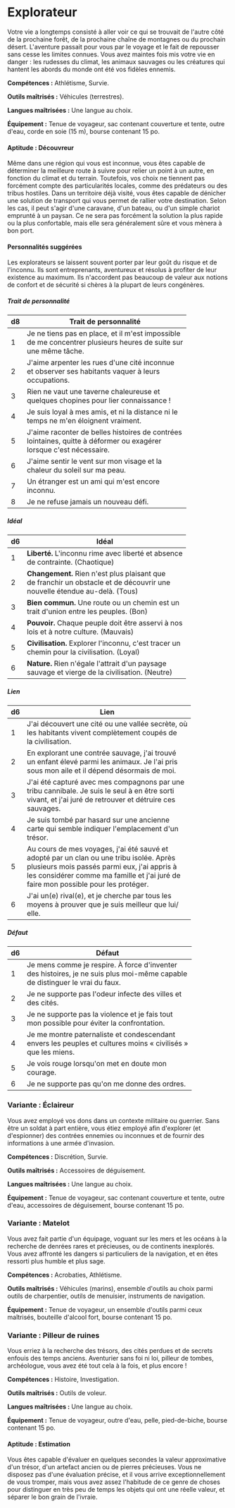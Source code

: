 
<Items>

# <Name>Explorateur</Name>

Votre vie a longtemps consisté à aller voir ce qui se trouvait de l'autre côté de la prochaine forêt, de la prochaine chaîne de montagnes ou du prochain désert. L'aventure passait pour vous par le voyage et le fait de repousser sans cesse les limites connues. Vous avez maintes fois mis votre vie en danger : les rudesses du climat, les animaux sauvages ou les créatures qui hantent les abords du monde ont été vos fidèles ennemis.

**Compétences :** Athlétisme, Survie.

**Outils maîtrisés :** Véhicules (terrestres).

**Langues maîtrisées :** Une langue au choix.

**Équipement :** Tenue de voyageur, sac contenant couverture et tente, outre d'eau, corde en soie (15 m), bourse contenant 15 po.

<Generic>

#### <Name>Aptitude : Découvreur</Name>

Même dans une région qui vous est inconnue, vous êtes capable de déterminer la meilleure route à suivre pour relier un point à un autre, en fonction du climat et du terrain. Toutefois, vos choix ne tiennent pas forcément compte des particularités locales, comme des prédateurs ou des tribus hostiles. Dans un territoire déjà visité, vous êtes capable de dénicher une solution de transport qui vous permet de rallier votre destination. Selon les cas, il peut s'agir d'une caravane, d'un bateau, ou d'un simple chariot emprunté à un paysan. Ce ne sera pas forcément la solution la plus rapide ou la plus confortable, mais elle sera généralement sûre et vous mènera à bon port.

</Generic>

<Items>

#### <Name>Personnalités suggérées</Name>

Les explorateurs se laissent souvent porter par leur goût du risque et de l'inconnu. Ils sont entreprenants, aventureux et résolus à profiter de leur existence au maximum. Ils n'accordent pas beaucoup de valeur aux notions de confort et de sécurité si chères à la plupart de leurs congénères.

<Generic>

##### <Name>Trait de personnalité</Name>

|d8|Trait de personnalité|
|---|---|
|1|Je ne tiens pas en place, et il m'est impossible<br>de me concentrer plusieurs heures de suite sur<br>une même tâche.|
|2|J'aime arpenter les rues d'une cité inconnue<br>et observer ses habitants vaquer à leurs<br>occupations.|
|3|Rien ne vaut une taverne chaleureuse et<br>quelques chopines pour lier connaissance !|
|4|Je suis loyal à mes amis, et ni la distance ni le<br>temps ne m'en éloignent vraiment.|
|5|J'aime raconter de belles histoires de contrées<br>lointaines, quitte à déformer ou exagérer<br>lorsque c'est nécessaire.|
|6|J'aime sentir le vent sur mon visage et la<br>chaleur du soleil sur ma peau.|
|7|Un étranger est un ami qui m'est encore<br>inconnu.|
|8|Je ne refuse jamais un nouveau défi.|

</Generic>

<Generic>

##### <Name>Idéal</Name>

|d6|Idéal|
|---|---|
|1|**Liberté.** L'inconnu rime avec liberté et absence<br>de contrainte. (Chaotique)|
|2|**Changement.** Rien n'est plus plaisant que<br>de franchir un obstacle et de découvrir une<br>nouvelle étendue au-delà. (Tous)|
|3|**Bien commun.** Une route ou un chemin est un<br>trait d'union entre les peuples. (Bon)|
|4|**Pouvoir.** Chaque peuple doit être asservi à nos<br>lois et à notre culture. (Mauvais)|
|5|**Civilisation.** Explorer l'inconnu, c'est tracer un<br>chemin pour la civilisation. (Loyal)|
|6|**Nature.** Rien n'égale l'attrait d'un paysage<br>sauvage et vierge de la civilisation. (Neutre)|

</Generic>

<Generic>

##### <Name>Lien</Name>

|d6|Lien|
|---|---|
|1|J'ai découvert une cité ou une vallée secrète, où<br>les habitants vivent complètement coupés de<br>la civilisation.|
|2|En explorant une contrée sauvage, j'ai trouvé<br>un enfant élevé parmi les animaux. Je l'ai pris<br>sous mon aile et il dépend désormais de moi.|
|3|J'ai été capturé avec mes compagnons par une<br>tribu cannibale. Je suis le seul à en être sorti<br>vivant, et j'ai juré de retrouver et détruire ces<br>sauvages.|
|4|Je suis tombé par hasard sur une ancienne<br>carte qui semble indiquer l'emplacement d'un<br>trésor.|
|5|Au cours de mes voyages, j'ai été sauvé et<br>adopté par un clan ou une tribu isolée. Après<br>plusieurs mois passés parmi eux, j'ai appris à<br>les considérer comme ma famille et j'ai juré de<br>faire mon possible pour les protéger.|
|6|J'ai un(e) rival(e), et je cherche par tous les<br>moyens à prouver que je suis meilleur que lui/<br>elle.|

</Generic>

<Generic>

##### <Name>Défaut</Name>

|d6|Défaut|
|---|---|
|1|Je mens comme je respire. À force d'inventer<br>des histoires, je ne suis plus moi-même capable<br>de distinguer le vrai du faux.|
|2|Je ne supporte pas l'odeur infecte des villes et<br>des cités.|
|3|Je ne supporte pas la violence et je fais tout<br>mon possible pour éviter la confrontation.|
|4|Je me montre paternaliste et condescendant<br>envers les peuples et cultures moins « civilisés »<br>que les miens.|
|5|Je vois rouge lorsqu'on met en doute mon<br>courage.|
|6|Je ne supporte pas qu'on me donne des ordres.|

</Generic>

</Items>

<Generic>

### <Name>Variante : Éclaireur</Name>

Vous avez employé vos dons dans un contexte militaire ou guerrier. Sans être un soldat à part entière, vous étiez employé afin d'explorer (et d'espionner) des contrées ennemies ou inconnues et de fournir des informations à une armée d'invasion.

**Compétences :** Discrétion, Survie.

**Outils maîtrisés :** Accessoires de déguisement.

**Langues maîtrisées :** Une langue au choix.

**Équipement :** Tenue de voyageur, sac contenant couverture et tente, outre d'eau, accessoires de déguisement, bourse contenant 15 po.

</Generic>

<Generic>

### <Name>Variante : Matelot</Name>

Vous avez fait partie d'un équipage, voguant sur les mers et les océans à la recherche de denrées rares et précieuses, ou de continents inexplorés. Vous avez affronté les dangers si particuliers de la navigation, et en êtes ressorti plus humble et plus sage.

**Compétences :** Acrobaties, Athlétisme.

**Outils maîtrisés :** Véhicules (marins), ensemble d'outils au choix parmi outils de charpentier, outils de menuisier, instruments de navigation.

**Équipement :** Tenue de voyageur, un ensemble d'outils parmi ceux maîtrisés, bouteille d'alcool fort, bourse contenant 15 po.

</Generic>

<Items>

### <Name>Variante : Pilleur de ruines</Name>

Vous erriez à la recherche des trésors, des cités perdues et de secrets enfouis des temps anciens. Aventurier sans foi ni loi, pilleur de tombes, archéologue, vous avez été tout cela à la fois, et plus encore !

**Compétences :** Histoire, Investigation.

**Outils maîtrisés :** Outils de voleur.

**Langues maîtrisées :** Une langue au choix.

**Équipement :** Tenue de voyageur, outre d'eau, pelle, pied-de-biche, bourse contenant 15 po.

<Generic>

#### <Name>Aptitude : Estimation</Name>

Vous êtes capable d'évaluer en quelques secondes la valeur approximative d'un trésor, d'un artefact ancien ou de pierres précieuses. Vous ne disposez pas d'une évaluation précise, et il vous arrive exceptionnellement de vous tromper, mais vous avez assez l'habitude de ce genre de choses pour distinguer en très peu de temps les objets qui ont une réelle valeur, et séparer le bon grain de l'ivraie.

</Generic>

</Items>

</Items>
